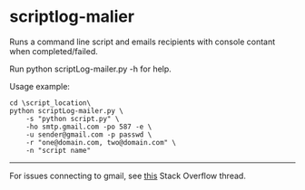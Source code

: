 # scriptlog-malier

Runs a command line script and emails recipients with console contant when completed/failed.

Run python scriptLog-mailer.py -h for help.

Usage example:
```
cd \script_location\
python scriptLog-mailer.py \
	-s "python script.py" \
	-ho smtp.gmail.com -po 587 -e \
	-u sender@gmail.com -p passwd \
	-r "one@domain.com, two@domain.com" \
	-n "script name"
```
-----
For issues connecting to gmail, see  [this](http://stackoverflow.com/questions/10147455/trying-to-send-email-gmail-as-mail-provider-using-python) Stack Overflow thread.
